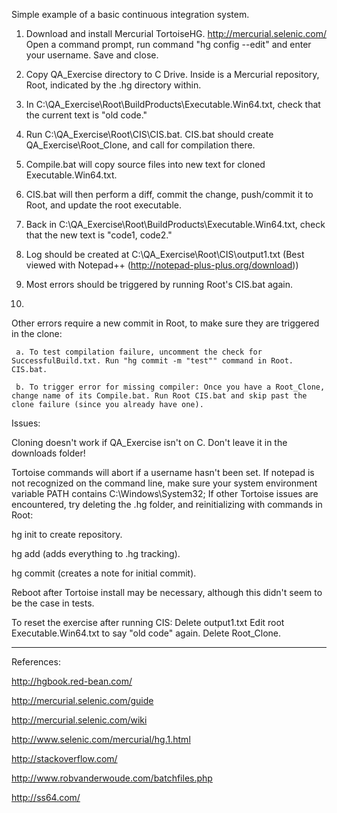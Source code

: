 Simple example of a basic continuous integration system.


1. Download and install Mercurial TortoiseHG.    http://mercurial.selenic.com/
   Open a command prompt, run command "hg config --edit" and enter your username. Save and close.
2. Copy QA_Exercise directory to C Drive. Inside is a Mercurial repository, Root, indicated by the .hg directory within.
3. In C:\QA_Exercise\Root\BuildProducts\Executable.Win64.txt, check that the current text is "old code."
4. Run C:\QA_Exercise\Root\CIS\CIS.bat. CIS.bat should create QA_Exercise\Root_Clone, and call for compilation there.
5. Compile.bat will copy source files into new text for cloned Executable.Win64.txt.
6. CIS.bat will then perform a diff, commit the change, push/commit it to Root, and update the root executable.
7. Back in C:\QA_Exercise\Root\BuildProducts\Executable.Win64.txt, check that the new text is "code1, code2."

8. Log should be created at C:\QA_Exercise\Root\CIS\output1.txt  (Best viewed with Notepad++ (http://notepad-plus-plus.org/download))
9. Most errors should be triggered by running Root's CIS.bat again. 
10. 
   Other errors require a new commit in Root, to make sure they are triggered in the clone:

     a. To test compilation failure, uncomment the check for SuccessfulBuild.txt. Run "hg commit -m "test"" command in Root. CIS.bat.
     
     b. To trigger error for missing compiler: Once you have a Root_Clone, change name of its Compile.bat. Run Root CIS.bat and skip past the clone failure (since you already have one).


Issues:

Cloning doesn't work if QA_Exercise isn't on C. Don't leave it in the downloads folder!

Tortoise commands will abort if a username hasn't been set.
  If notepad is not recognized on the command line, make sure your system environment variable PATH contains C:\Windows\System32;
If other Tortoise issues are encountered, try deleting the .hg folder, and reinitializing with commands in Root:

  hg init to create repository.
  
  hg add (adds everything to .hg tracking).
  
  hg commit (creates a note for initial commit).
  
Reboot after Tortoise install may be necessary, although this didn't seem to be the case in tests.

To reset the exercise after running CIS:
Delete output1.txt
Edit root Executable.Win64.txt to say "old code" again.
Delete Root_Clone.

---
References: 

  http://hgbook.red-bean.com/
  
  http://mercurial.selenic.com/guide
  
  http://mercurial.selenic.com/wiki
  
  http://www.selenic.com/mercurial/hg.1.html
  
  http://stackoverflow.com/
  
  http://www.robvanderwoude.com/batchfiles.php
  
  http://ss64.com/

